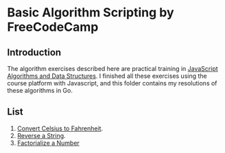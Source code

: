 # Basic Algorithm Scripting by FreeCodeCamp

## Introduction
The algorithm exercises described here are practical training in [JavaScript Algorithms and Data Structures](https://www.freecodecamp.org/learn/javascript-algorithms-and-data-structures/). I finished all these exercises using the course platform with Javascript, and this folder contains my resolutions of these algorithms in Go.

## List
1. [Convert Celsius to Fahrenheit](https://www.freecodecamp.org/learn/javascript-algorithms-and-data-structures/basic-algorithm-scripting/convert-celsius-to-fahrenheit).
2. [Reverse a String](https://www.freecodecamp.org/learn/javascript-algorithms-and-data-structures/basic-algorithm-scripting/reverse-a-string).
3. [Factorialize a Number](https://www.freecodecamp.org/learn/javascript-algorithms-and-data-structures/basic-algorithm-scripting/factorialize-a-number)